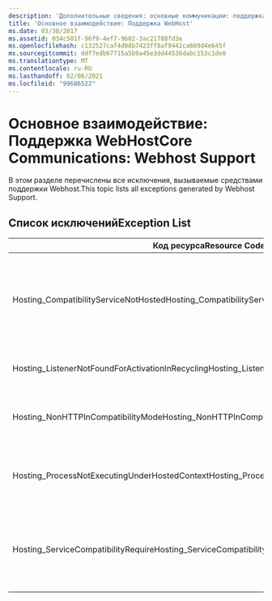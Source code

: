 ```yaml
---
description: 'Дополнительные сведения: основные коммуникации: поддержка WebHost'
title: 'Основное взаимодействие: Поддержка WebHost'
ms.date: 03/30/2017
ms.assetid: 034c501f-96f9-4ef7-9602-3ac21788fd3e
ms.openlocfilehash: c132527caf4d08b7423ff8af9442ca609d4e645f
ms.sourcegitcommit: ddf7edb67715a5b9a45e3dd44536dabc153c1de0
ms.translationtype: MT
ms.contentlocale: ru-RU
ms.lasthandoff: 02/06/2021
ms.locfileid: "99686522"
---
```

# <a name="core-communications-webhost-support"></a><span data-ttu-id="229af-103">Основное взаимодействие: Поддержка WebHost</span><span class="sxs-lookup"><span data-stu-id="229af-103">Core Communications: Webhost Support</span></span>

<span data-ttu-id="229af-104">В этом разделе перечислены все исключения, вызываемые средствами поддержки Webhost.</span><span class="sxs-lookup"><span data-stu-id="229af-104">This topic lists all exceptions generated by Webhost Support.</span></span>

## <a name="exception-list"></a><span data-ttu-id="229af-105">Список исключений</span><span class="sxs-lookup"><span data-stu-id="229af-105">Exception List</span></span>

|<span data-ttu-id="229af-106">Код ресурса</span><span class="sxs-lookup"><span data-stu-id="229af-106">Resource Code</span></span>|<span data-ttu-id="229af-107">Строка ресурса</span><span class="sxs-lookup"><span data-stu-id="229af-107">Resource String</span></span>|
|-------------------|---------------------|
|<span data-ttu-id="229af-108">Hosting_CompatibilityServiceNotHosted</span><span class="sxs-lookup"><span data-stu-id="229af-108">Hosting_CompatibilityServiceNotHosted</span></span>|<span data-ttu-id="229af-109">Эта служба требует совместимости с ASP.NET.</span><span class="sxs-lookup"><span data-stu-id="229af-109">This service requires ASP.NET compatibility.</span></span> <span data-ttu-id="229af-110">Она должна также быть размещена в IIS.</span><span class="sxs-lookup"><span data-stu-id="229af-110">It must also be hosted in IIS.</span></span> <span data-ttu-id="229af-111">Либо разместите службу в IIS с включенной совместимостью с ASP.NET в файле Web.config, либо задайте для свойства AspNetCompatibilityRequirementsAttribute.AspNetCompatibilityRequirementsMode значение, отличное от "Required".</span><span class="sxs-lookup"><span data-stu-id="229af-111">Either host the service in IIS with ASP.NET compatibility turned on in Web.config or set the AspNetCompatibilityRequirementsAttribute.AspNetCompatibilityRequirementsMode property to a value other than Required.</span></span>|
|<span data-ttu-id="229af-112">Hosting_ListenerNotFoundForActivationInRecycling</span><span class="sxs-lookup"><span data-stu-id="229af-112">Hosting_ListenerNotFoundForActivationInRecycling</span></span>|<span data-ttu-id="229af-113">В настоящее время ни один канал не ожидает передачу данных на заданном адресе.</span><span class="sxs-lookup"><span data-stu-id="229af-113">No channel is actively listening at the specified address.</span></span> <span data-ttu-id="229af-114">Если приложение перезапускается, служба закрывается.</span><span class="sxs-lookup"><span data-stu-id="229af-114">If an application is recycling, the service is closed.</span></span>|
|<span data-ttu-id="229af-115">Hosting_NonHTTPInCompatibilityMode</span><span class="sxs-lookup"><span data-stu-id="229af-115">Hosting_NonHTTPInCompatibilityMode</span></span>|<span data-ttu-id="229af-116">При совместимости с ASP.NET поддерживаются только протоколы HTTP и HTTPS.</span><span class="sxs-lookup"><span data-stu-id="229af-116">The only protocols that are supported under ASP.NET compatibility are HTTP and HTTPS.</span></span> <span data-ttu-id="229af-117">Удалите указанную конечную точку или отключите совместимость с ASP.NET для приложения.</span><span class="sxs-lookup"><span data-stu-id="229af-117">Remove the specified endpoint or disable ASP.NET compatibility for the application.</span></span>|
|<span data-ttu-id="229af-118">Hosting_ProcessNotExecutingUnderHostedContext</span><span class="sxs-lookup"><span data-stu-id="229af-118">Hosting_ProcessNotExecutingUnderHostedContext</span></span>|<span data-ttu-id="229af-119">Указанный ведущий процесс не может быть вызван в текущей среде размещения.</span><span class="sxs-lookup"><span data-stu-id="229af-119">The specified hosting process cannot be invoked within the current hosting environment.</span></span> <span data-ttu-id="229af-120">Этот API требует, чтобы вызывающее приложение было размещено в службах IIS или в службе активации Windows.</span><span class="sxs-lookup"><span data-stu-id="229af-120">This API requires that the calling application be hosted in Internet Information Services or Windows Process Activation Service.</span></span>|
|<span data-ttu-id="229af-121">Hosting_ServiceCompatibilityRequire</span><span class="sxs-lookup"><span data-stu-id="229af-121">Hosting_ServiceCompatibilityRequire</span></span>|<span data-ttu-id="229af-122">Активировать службу невозможно, поскольку она требует совместимости с ASP.NET.</span><span class="sxs-lookup"><span data-stu-id="229af-122">The service cannot be activated because it requires ASP.NET compatibility.</span></span> <span data-ttu-id="229af-123">Совместимость с ASP.NET для этого приложения не включена.</span><span class="sxs-lookup"><span data-stu-id="229af-123">ASP.NET compatibility is not enabled for this application.</span></span> <span data-ttu-id="229af-124">Либо включите совместимость с ASP.NET в файле Web.config, либо установите AspNetCompatibilityRequirementsAttribute.AspNetCompatibility.</span><span class="sxs-lookup"><span data-stu-id="229af-124">Either enable ASP.NET compatibility in Web.config file or set the AspNetCompatibilityRequirementsAttribute.AspNetCompatibility.</span></span>|
